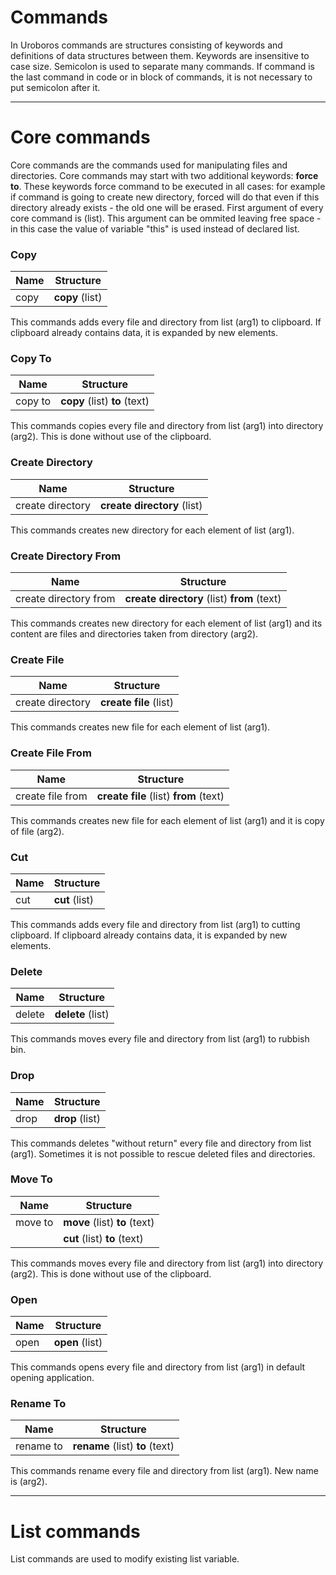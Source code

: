 Commands
=====================

In Uroboros commands are structures consisting of keywords and definitions of data structures between them. Keywords are insensitive to case size. Semicolon is used to separate many commands. If command is the last command in code or in block of commands, it is not necessary to put semicolon after it. 


---

# **Core commands**

Core commands are the commands used for manipulating files and directories. Core commands may start with two additional keywords: **force to**. These keywords force command to be executed in all cases: for example if command is going to create new directory, forced will do that even if this directory already exists - the old one will be erased.
First argument of every core command is (list). This argument can be ommited leaving free space - in this case the value of variable "this" is used instead of declared list.


### Copy
| Name  | Structure |
| ------------- | ------------- |
| copy | **copy** (list) |

This commands adds every file and directory from list (arg1) to clipboard. If clipboard already contains data, it is expanded by new elements.


### Copy To
| Name  | Structure |
| ------------- | ------------- |
| copy to | **copy** (list) **to** (text) |

This commands copies every file and directory from list (arg1) into directory (arg2). This is done without use of the clipboard.


### Create Directory
| Name  | Structure |
| ------------- | ------------- |
| create directory | **create directory** (list) |

This commands creates new directory for each element of list (arg1).


### Create Directory From
| Name  | Structure |
| ------------- | ------------- |
| create directory from | **create directory** (list) **from** (text) |

This commands creates new directory for each element of list (arg1) and its content are files and directories taken from directory (arg2).


### Create File
| Name  | Structure |
| ------------- | ------------- |
| create directory | **create file** (list) |

This commands creates new file for each element of list (arg1).


### Create File From
| Name  | Structure |
| ------------- | ------------- |
| create file from | **create file** (list) **from** (text) |

This commands creates new file for each element of list (arg1) and it is copy of file (arg2).


### Cut
| Name  | Structure |
| ------------- | ------------- |
| cut | **cut** (list) |

This commands adds every file and directory from list (arg1) to cutting clipboard. If clipboard already contains data, it is expanded by new elements.


### Delete
| Name  | Structure |
| ------------- | ------------- |
| delete | **delete** (list) |

This commands moves every file and directory from list (arg1) to rubbish bin.


### Drop
| Name  | Structure |
| ------------- | ------------- |
| drop | **drop** (list) |

This commands deletes "without return" every file and directory from list (arg1). Sometimes it is not possible to rescue deleted files and directories.


### Move To
| Name  | Structure |
| ------------- | ------------- |
| move to | **move** (list) **to** (text) |
|         | **cut** (list) **to** (text) |

This commands moves every file and directory from list (arg1) into directory (arg2). This is done without use of the clipboard.


### Open
| Name  | Structure |
| ------------- | ------------- |
| open | **open** (list) |

This commands opens every file and directory from list (arg1) in default opening application.


### Rename To
| Name  | Structure |
| ------------- | ------------- |
| rename to | **rename** (list) **to** (text) |

This commands rename every file and directory from list (arg1). New name is (arg2).


---

# **List commands**

List commands are used to modify existing list variable.
